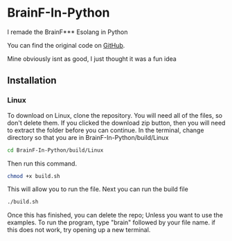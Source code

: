 # BrainF-In-Python
I remade the BrainF*** Esolang in Python

You can find the original code on [GitHub](https://github.com/fabianishere/brainfuck).

Mine obviously isnt as good, I just thought it was a fun idea

## Installation
### Linux

To download on Linux, clone the repository. You will need all of the files, so don't delete them.
If you clicked the download zip button, then you will need to extract the folder before you can continue.
In the terminal, change directory so that you are in BrainF-In-Python/build/Linux
```bash
cd BrainF-In-Python/build/Linux
```

Then run this command.
```bash
chmod +x build.sh
```

This will allow you to run the file.
Next you can run the build file
```bash
./build.sh
```

Once this has finished, you can delete the repo; Unless you want to use the examples.
To run the program, type "brain" followed by your file name.
if this does not work, try opening up a new terminal.

